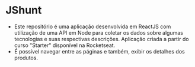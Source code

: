 # JShunt 

* Este repositório é uma aplicação desenvolvida em ReactJS com utilização de uma API em Node para coletar os dados sobre algumas tecnologias e suas respectivas descrições. Aplicação criada a partir do curso "Starter" disponível na Rocketseat.
* É possível navegar entre as páginas e também, exibir os detalhes dos produtos.